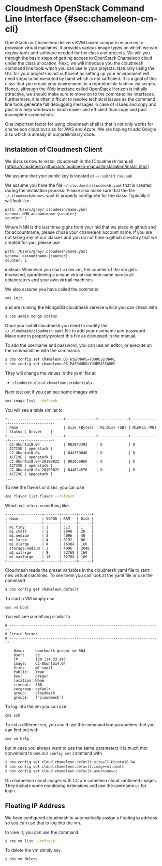 # Cloudmesh OpenStack Command Line Interface {#sec:chameleon-cm-cli}

OpenStack on Chameleon delivers KVM based compute resources to provision
virtual machines. It provides various image types on which we can deploy
tools and software needed for the class and projects. We will you
through the basic steps of getting access to OpenStack Chameleon cloud
under the class allocation. Next, we will introduce you the cloudmesh 
command line tools which you can use in your projects. Naturally using the GUI
for your projects is not sufficient as setting up your environment will
need steps to be executed by hand which is not sufficient. It is a goal
of this class that you create your environment in a reproducible
fashion via scripts. Hence, although the Web interface called OpenStack
Horizon is initially attractive, we should make sure to move on to the
commandline interfaces. Furthermore, it is often difficult to resolve
technical issues as the command line tools generate full debugging
messages in case of issues and copy and past into help windows is much
easier and efficient than copy and past incomplete screenshots.

One important factor for using cloudmesh shell is that it not only works
for chameleon cloud but also for AWS and Azure. We are hoping to add
Google also which is already in our preliminary code.

## Instalation of Cloudmesh Client

We discuss how to install cloudmesh in the [Cloudmesh manual][https://cloudmesh.github.io/cloudmesh-manual/installation/install.html]

We assume that your public key is located at `~/.ssh/id_rsa.pub` 

We assume you have the file `~/.cloudmesh/cloudmesh.yaml` that is
created during the instalation process. Please also make sure that the
file `~/.cloudmesh/names.yaml` Is properly configured for the class.
Typically it will look like

```
path: /Users/grey/.cloudmesh/name.yaml
schema: NNN-accountname-{counter}
counter: 1
```

Where NNN is the last three gigits from your hid that we place in github
and for accountname, please chose your chameleon account name. If you
are not taking any of our classes and you do not have a github directory
that we created for you, please use

```bash
path: /Users/grey/.cloudmesh/name.yaml 
schema: accountname-{counter}
counter: 1
```

instead. Whenever you start a new vm, the counter of the
vm gets increased, guranteeing a unique virtual machine name across all
colaborators and your own virtual machines.

We also assume you have called the command 

```bash
cms init
```

and are running the MongoDB cloudmesh service which you can check with


```bash
$ cms admin mongo status
```

Once you install cloudmesh you need to modify the
`~/.cloudmesh/cloudmesh.yaml` file to add your username and password.
Make sure to properly protect this file as discussed in the manual.

To add the username and password, you can use an editor, or execute on
the commandline with the commands

```bash
$ cms config set chameleon.OS_USERNAME=YOURUSERNAME
$ cms config set chameleon.OS_PASSWORD=YOURPASSWORD
```

They will change the values in the yaml file at

* `cloudmesh.cloud.chameleon.credentials.`


Next test out if you can see some images with 

```bash
cms image list --refresh
```

You will see a table similar to 

```
+--------------------------+--------------+--------------+-------------+--------+-----------+
| Name                     | Size (Bytes) | MinDisk (GB) | MinRam (MB) | Status | Driver    |
+--------------------------+--------------+--------------+-------------+--------+-----------+
| CC-Ubuntu18.04           | 982843392    | 0            | 0           | ACTIVE | openstack |
| CC-Ubuntu16.04           | 844759040    | 0            | 0           | ACTIVE | openstack |
| CC-Ubuntu18.04-20190822  | 982056960    | 0            | 0           | ACTIVE | openstack |
| CC-Ubuntu16.04-20190822  | 844824576    | 0            | 0           | ACTIVE | openstack |
...
```

To see the flavors or sizes, you can use


```bash
cms flavor list flavor --refresh
```

Which will return something like 

```
+----------------+-------+-------+------+
| Name           | VCPUS | RAM   | Disk |
+----------------+-------+-------+------+
| m1.tiny        | 1     | 512   | 1    |
| m1.small       | 1     | 2048  | 20   |
| m1.medium      | 2     | 4096  | 40   |
| m1.large       | 4     | 8192  | 80   |
| m1.xlarge      | 8     | 16384 | 160  |
| storage.medium | 1     | 4096  | 2048 |
| m1.xxlarge     | 8     | 32768 | 160  |
| m1.xxxlarge    | 16    | 32768 | 160  |
+----------------+-------+-------+------+
```

Cloudmesh reads the preset variables in the cloudmesh.yaml file to start
new virtual machines. To see them you can look at the yaml file or use the command


```bash
$ cms config get chameleon.default
```

To start a VM simply use

```bash
cms vm boot
```

You will see something similar to

```
# ----------------------------------------------------------------------
# Create Server
# ----------------------------------------------------------------------

    Name:     benchmark-gregor-vm-684
    User:     cc
    IP:       129.114.33.243
    Image:    CC-Ubuntu14.04
    Size:     m1.small
    Public:   True
    Key:      gregor
    location: None
    timeout:  360
    secgroup: default
    group:    cloudmesh
    groups:   ['cloudmesh']
```


To log into the vm you can use 

```bash
cms ssh
```

To set a different vm, you could use the command line parameters that you can find out with 

```bash
cms vm help
```

but in case you always want to use the same parameters it is much mor
conveneint to use our `config set` command with

```bash
$ cms config set cloud.chameleon.default.size=CC-Ubuntu18.04
$ cms config set cloud.chameleon.default.image=m1.small
$ cms config set cloud.chameleon.default.username=cc
```

On chameleon cloud images with CC are cameleon cloud santioned images.
They include some monitoring extensions and use the username `cc` for
login.



## Floating IP Address

We have configured cloudmesh to automatically assign a floating ip
address so you can use that to log into the vm.

to view it, you can use the command

```bash
$ cms vm list --refresh
```

To delete the vm simply say 

```bash
$ cms vm delete
```


